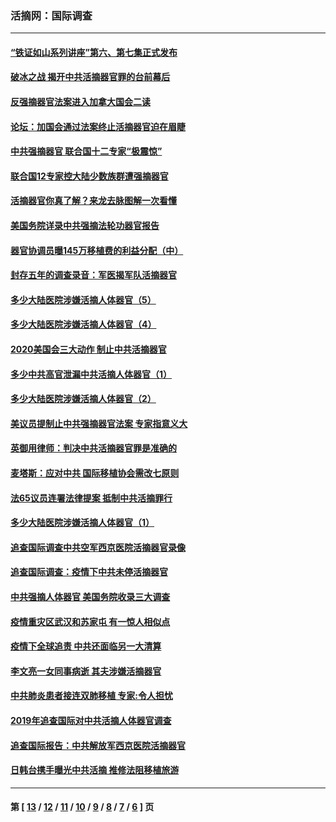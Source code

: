 ### 活摘网：国际调查
---
#### [“铁证如山系列讲座”第六、第七集正式发布](../../pages/nf5947/n13106287.md?07300430) 
#### [破冰之战 揭开中共活摘器官罪的台前幕后](../../pages/nf5947/n13082457.md?07300430) 
#### [反强摘器官法案进入加拿大国会二读](../../pages/nf5947/n13033450.md?07300430) 
#### [论坛：加国会通过法案终止活摘器官迫在眉睫](../../pages/nf5947/n13029839.md?07300430) 
#### [中共强摘器官 联合国十二专家“极震惊”](../../pages/nf5947/n13024313.md?07300430) 
#### [联合国12专家控大陆少数族群遭强摘器官](../../pages/nf5947/n13023877.md?07300430) 
#### [活摘器官你真了解？来龙去脉图解一次看懂](../../pages/nf5947/n13013820.md?07300430) 
#### [美国务院详录中共强摘法轮功器官报告](../../pages/nf5947/n12944519.md?07300430) 
#### [器官协调员曝145万移植费的利益分配（中）](../../pages/nf5947/n12894547.md?07300430) 
#### [封存五年的调查录音：军医揭军队活摘器官](../../pages/nf5947/n12798692.md?07300430) 
#### [多少大陆医院涉嫌活摘人体器官（5）](../../pages/nf5947/n12768383.md?07300430) 
#### [多少大陆医院涉嫌活摘人体器官（4）](../../pages/nf5947/n12664434.md?07300430) 
#### [2020美国会三大动作 制止中共活摘器官](../../pages/nf5947/n12682004.md?07300430) 
#### [多少中共高官泄漏中共活摘人体器官（1）](../../pages/nf5947/n12671234.md?07300430) 
#### [多少大陆医院涉嫌活摘人体器官（2）](../../pages/nf5947/n12655589.md?07300430) 
#### [美议员提制止中共强摘器官法案 专家指意义大](../../pages/nf5947/n12630561.md?07300430) 
#### [英御用律师：判决中共活摘器官罪是准确的](../../pages/nf5947/n12580740.md?07300430) 
#### [麦塔斯：应对中共 国际移植协会需改七原则](../../pages/nf5947/n12514711.md?07300430) 
#### [法65议员连署法律提案 抵制中共活摘罪行](../../pages/nf5947/n12437047.md?07300430) 
#### [多少大陆医院涉嫌活摘人体器官（1）](../../pages/nf5947/n12414284.md?07300430) 
#### [追查国际调查中共空军西京医院活摘器官录像](../../pages/nf5947/n12348837.md?07300430) 
#### [追查国际调查：疫情下中共未停活摘器官](../../pages/nf5947/n12273415.md?07300430) 
#### [中共强摘人体器官 美国务院收录三大调查](../../pages/nf5947/n12181488.md?07300430) 
#### [疫情重灾区武汉和苏家屯 有一惊人相似点](../../pages/nf5947/n12150824.md?07300430) 
#### [疫情下全球追责 中共还面临另一大清算](../../pages/nf5947/n12070397.md?07300430) 
#### [李文亮一女同事病逝 其夫涉嫌活摘器官](../../pages/nf5947/n11957882.md?07300430) 
#### [中共肺炎患者接连双肺移植 专家:令人担忧](../../pages/nf5947/n11945516.md?07300430) 
#### [2019年追查国际对中共活摘人体器官调查](../../pages/nf5947/n11917733.md?07300430) 
#### [追查国际报告：中共解放军西京医院活摘器官](../../pages/nf5947/n11838359.md?07300430) 
#### [日韩台携手曝光中共活摘 推修法阻移植旅游](../../pages/nf5947/n11712046.md?07300430) 

---
#### 第 [ [13](./13.md?07300430) / [12](./12.md?07300430) / [11](./11.md?07300430) / [10](./10.md?07300430) / [9](./9.md?07300430) / [8](./8.md?07300430) / [7](./7.md?07300430) / [6](./6.md?07300430) ] 页
